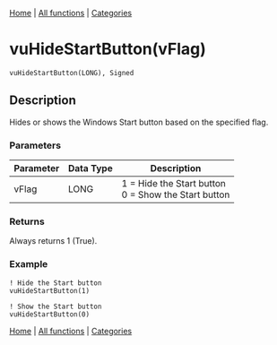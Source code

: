 [Home](../index.md) | [All functions](../all-functions.md) | [Categories](../categories/index.md)

# vuHideStartButton(vFlag)

```Prototype
vuHideStartButton(LONG), Signed
```


## Description
Hides or shows the Windows Start button based on the specified flag.

### Parameters

| Parameter | Data Type | Description                           |
|-----------|-----------|---------------------------------------|
| vFlag     | LONG      | 1 = Hide the Start button <br> 0 = Show the Start button |

### Returns
Always returns 1 (True).

### Example

```Clarion
! Hide the Start button
vuHideStartButton(1)

! Show the Start button
vuHideStartButton(0)
```

[Home](../index.md) | [All functions](../all-functions.md) | [Categories](../categories/index.md)
